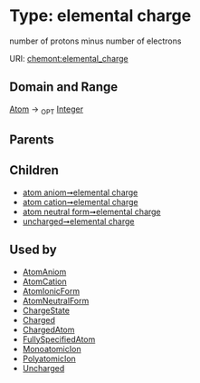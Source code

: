 
# Type: elemental charge


number of protons minus number of electrons

URI: [chemont:elemental_charge](http://w3id.org/chemontelemental_charge)


## Domain and Range

[Atom](Atom.md) ->  <sub>OPT</sub> [Integer](types/Integer.md)

## Parents


## Children

 *  [atom aniom➞elemental charge](atom_aniom_elemental_charge.md)
 *  [atom cation➞elemental charge](atom_cation_elemental_charge.md)
 *  [atom neutral form➞elemental charge](atom_neutral_form_elemental_charge.md)
 *  [uncharged➞elemental charge](uncharged_elemental_charge.md)

## Used by

 * [AtomAniom](AtomAniom.md)
 * [AtomCation](AtomCation.md)
 * [AtomIonicForm](AtomIonicForm.md)
 * [AtomNeutralForm](AtomNeutralForm.md)
 * [ChargeState](ChargeState.md)
 * [Charged](Charged.md)
 * [ChargedAtom](ChargedAtom.md)
 * [FullySpecifiedAtom](FullySpecifiedAtom.md)
 * [MonoatomicIon](MonoatomicIon.md)
 * [PolyatomicIon](PolyatomicIon.md)
 * [Uncharged](Uncharged.md)
